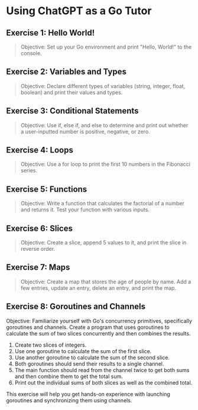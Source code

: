 # Using ChatGPT as a Go Tutor

## Exercise 1: Hello World!
> Objective: Set up your Go environment and print "Hello, World!" to the console.

## Exercise 2: Variables and Types
> Objective: Declare different types of variables (string, integer, float, boolean) and print their values and types.

## Exercise 3: Conditional Statements
> Objective: Use if, else if, and else to determine and print out whether a user-inputted number is positive, negative, or zero.

## Exercise 4: Loops
> Objective: Use a for loop to print the first 10 numbers in the Fibonacci series.

## Exercise 5: Functions
> Objective: Write a function that calculates the factorial of a number and returns it. Test your function with various inputs.

## Exercise 6: Slices
> Objective: Create a slice, append 5 values to it, and print the slice in reverse order.

## Exercise 7: Maps
> Objective: Create a map that stores the age of people by name. Add a few entries, update an entry, delete an entry, and print the map.

## Exercise 8: Goroutines and Channels
Objective: Familiarize yourself with Go's concurrency primitives, specifically goroutines and channels. Create a program that uses goroutines to calculate the sum of two slices concurrently and then combines the results.

1. Create two slices of integers.
2. Use one goroutine to calculate the sum of the first slice.
3. Use another goroutine to calculate the sum of the second slice.
4. Both goroutines should send their results to a single channel.
5. The main function should read from the channel twice to get both sums and then combine them to get the total sum.
6. Print out the individual sums of both slices as well as the combined total.

This exercise will help you get hands-on experience with launching goroutines and synchronizing them using channels.
